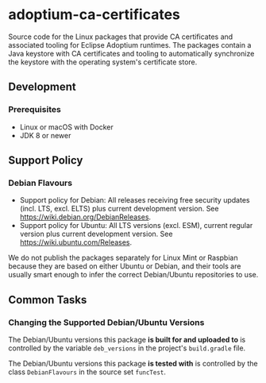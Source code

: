 # adoptium-ca-certificates

Source code for the Linux packages that provide CA certificates and associated tooling for Eclipse Adoptium runtimes. The packages contain a Java keystore with CA certificates and tooling to automatically synchronize the keystore with the operating system's certificate store.

## Development

### Prerequisites

* Linux or macOS with Docker
* JDK 8 or newer

## Support Policy

### Debian Flavours

* Support policy for Debian: All releases receiving free security updates (incl. LTS, excl. ELTS) plus current development version. See https://wiki.debian.org/DebianReleases.
* Support policy for Ubuntu: All LTS versions (excl. ESM), current regular version plus current development version. See https://wiki.ubuntu.com/Releases.

We do not publish the packages separately for Linux Mint or Raspbian because they are based on either Ubuntu or Debian, and their tools are usually smart enough to infer the correct Debian/Ubuntu repositories to use.

## Common Tasks

### Changing the Supported Debian/Ubuntu Versions

The Debian/Ubuntu versions this package **is built for and uploaded to** is controlled by the variable `deb_versions` in the project's `build.gradle` file. 

The Debian/Ubuntu versions this package **is tested with** is controlled by the class `DebianFlavours` in the source set `funcTest`.

